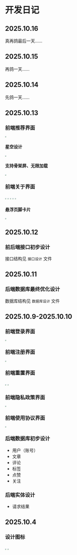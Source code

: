 # 开发日记

## 2025.10.16

真再鸽最后一天……

## 2025.10.15

再鸽一天……

## 2025.10.14

先鸽一天……

## 2025.10.13

### 前端推荐界面

<img src="imgs/Snipaste_2025-10-13_23-14-01.png" style="zoom:25%;" />

#### 星空设计

<img src="imgs/Snipaste_2025-10-13_18-30-52.png" style="zoom:25%;" />

#### 支持骨架屏、无限加载

<img src="imgs/Snipaste_2025-10-13_23-14-42.png" style="zoom:25%;" />

### 前端关于界面

<img src="imgs/Snipaste_2025-10-13_23-17-32.png" style="zoom:25%;" />
<img src="imgs/Snipaste_2025-10-13_23-18-16.png" style="zoom:25%;" />
<img src="imgs/Snipaste_2025-10-13_23-18-26.png" style="zoom:25%;" />
<img src="imgs/Snipaste_2025-10-13_23-19-50.png" style="zoom:25%;" />
<img src="imgs/Snipaste_2025-10-13_23-20-13.png" style="zoom:25%;" />

#### 悬浮页脚卡片

<img src="imgs/Snipaste_2025-10-13_23-20-19.png" style="zoom:25%;" />

## 2025.10.12

### 前后端接口初步设计

接口结构见 `接口设计` 文件

## 2025.10.11

### 后端数据库最终优化设计

数据库结构见 `数据库设计` 文件

## 2025.10.9-2025.10.10

### 前端登录界面

<img src="imgs/Snipaste_2025-10-10_13-39-42.png" style="zoom:25%;" />

### 前端注册界面

<img src="imgs/Snipaste_2025-10-10_13-40-44.png" style="zoom:25%;" />

### 前端重置界面

<img src="imgs/Snipaste_2025-10-10_13-41-01.png" style="zoom:25%;" />

<img src="imgs/Snipaste_2025-10-10_13-43-59.png" style="zoom:25%;" />

### 前端隐私政策界面

<img src="imgs/Snipaste_2025-10-10_14-01-00.png" style="zoom:25%;" />

### 前端使用协议界面

<img src="imgs/Snipaste_2025-10-10_14-00-40.png" style="zoom:25%;" />

### 后端数据库初步设计

- 用户（账号）
- 文章
- 评论
- 标签
- 点赞
- 关注

### 后端实体设计

- 请求结果

## 2025.10.4

### 设计图标

<img src="imgs/Snipaste_2025-10-10_13-45-48.png" style="zoom:25%;" />

<img src="imgs/Snipaste_2025-10-10_13-45-55.png" style="zoom:25%;" />
